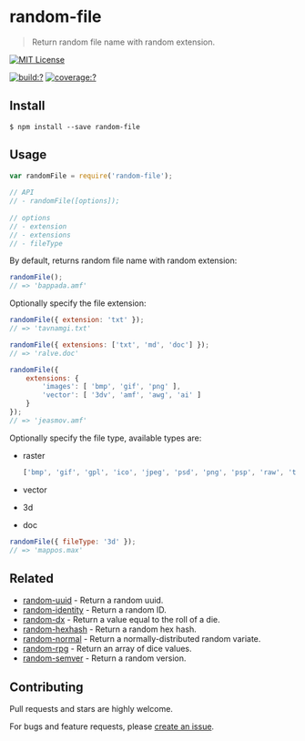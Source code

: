 # random-file

> Return random file name with random extension.


[![MIT License](https://img.shields.io/badge/license-MIT_License-green.svg?style=flat-square)](https://github.com/mock-end/random-file/blob/master/LICENSE)
  
[![build:?](https://img.shields.io/travis/mock-end/random-file/master.svg?style=flat-square)](https://travis-ci.org/mock-end/random-file)
[![coverage:?](https://img.shields.io/coveralls/mock-end/random-file/master.svg?style=flat-square)](https://coveralls.io/github/mock-end/random-file)
  
  
## Install
  
```
$ npm install --save random-file 
```
  
## Usage
  
```js
var randomFile = require('random-file');
  
// API
// - randomFile([options]);
  
// options
// - extension
// - extensions
// - fileType
```

By default, returns random file name with random extension:
  
```js
randomFile();
// => 'bappada.amf'
```

Optionally specify the file extension:

```js
randomFile({ extension: 'txt' });
// => 'tavnamgi.txt'

randomFile({ extensions: ['txt', 'md', 'doc'] });
// => 'ralve.doc'

randomFile({ 
    extensions: {
        'images': [ 'bmp', 'gif', 'png' ],
        'vector': [ '3dv', 'amf', 'awg', 'ai' ]
    } 
});
// => 'jeasmov.amf'
```
  
Optionally specify the file type, available types are:

- raster

  ```js
  ['bmp', 'gif', 'gpl', 'ico', 'jpeg', 'psd', 'png', 'psp', 'raw', 'tiff']
  ```
- vector
- 3d
- doc

```js
randomFile({ fileType: '3d' });
// => 'mappos.max'
```
  
## Related
  
- [random-uuid](https://github.com/mock-end/random-uuid) - Return a random uuid.
- [random-identity](https://github.com/mock-end/random-identity) - Return a random ID.
- [random-dx](https://github.com/mock-end/random-dx) - Return a value equal to the roll of a die.
- [random-hexhash](https://github.com/mock-end/random-hexhash) - Return a random hex hash.
- [random-normal](https://github.com/mock-end/random-normal) - Return a normally-distributed random variate.
- [random-rpg](https://github.com/mock-end/random-rpg) - Return an array of dice values.
- [random-semver](https://github.com/mock-end/random-semver) - Return a random version.
  

## Contributing
  
Pull requests and stars are highly welcome.

For bugs and feature requests, please [create an issue](https://github.com/mock-end/random-file/issues/new).
